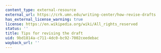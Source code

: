 ```yaml
---
content_type: external-resource
external_url: https://crk.umn.edu/writing-center/how-revise-drafts
has_external_license_warning: true
license: https://en.wikipedia.org/wiki/All_rights_reserved
status: ''
title: Tips for revising the draft
uid: 9bd1814a-c711-4dc0-bc92-7002ceedebac
wayback_url: ''
---
```

